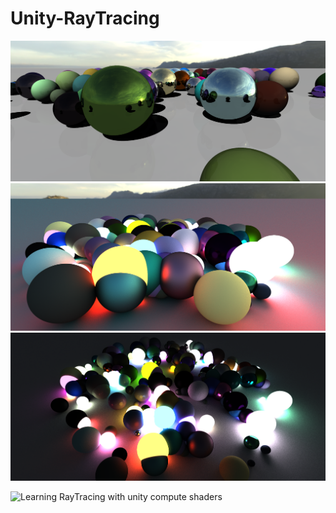 # Unity-RayTracing

![](https://github.com/Josef212/Unity-RayTracing/blob/master/RayTracing0.png?raw=true)
![](https://github.com/Josef212/Unity-RayTracing/blob/master/RayTracing1.png?raw=true)
![](https://github.com/Josef212/Unity-RayTracing/blob/master/RayTracing2.png?raw=true)

![Learning RayTracing with unity compute shaders](http://blog.three-eyed-games.com/2018/05/03/gpu-ray-tracing-in-unity-part-1/)
